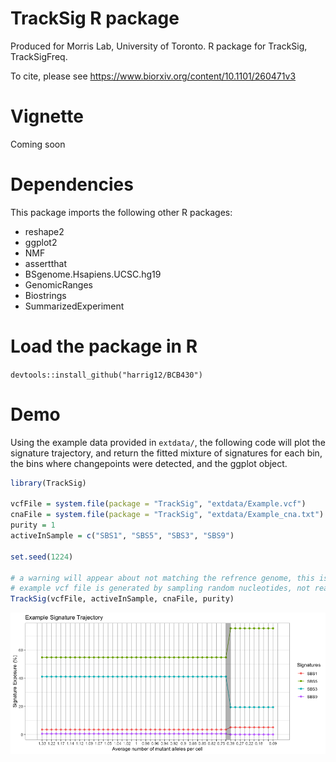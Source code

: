 # TrackSig R package
Produced for Morris Lab, University of Toronto. R package for TrackSig, TrackSigFreq. 

To cite, please see https://www.biorxiv.org/content/10.1101/260471v3

# Vignette 
Coming soon

# Dependencies 
This package imports the following other R packages:
- reshape2
- ggplot2
- NMF
- assertthat
- BSgenome.Hsapiens.UCSC.hg19
- GenomicRanges
- Biostrings
- SummarizedExperiment

# Load the package in R
`devtools::install_github("harrig12/BCB430")`

# Demo
Using the example data provided in `extdata/`, the following code will plot the signature trajectory, and return the fitted mixture of signatures for each bin, the bins where changepoints were detected, and the ggplot object.

```r
library(TrackSig)

vcfFile = system.file(package = "TrackSig", "extdata/Example.vcf")
cnaFile = system.file(package = "TrackSig", "extdata/Example_cna.txt")
purity = 1
activeInSample = c("SBS1", "SBS5", "SBS3", "SBS9")

set.seed(1224)

# a warning will appear about not matching the refrence genome, this is because the
# example vcf file is generated by sampling random nucleotides, not real mutations. 
TrackSig(vcfFile, activeInSample, cnaFile, purity)

```

![img: example plotting output](inst/extdata/ExamplePlot.png?raw=true "Example of signature trajectory plotted with TrackSig R package")
